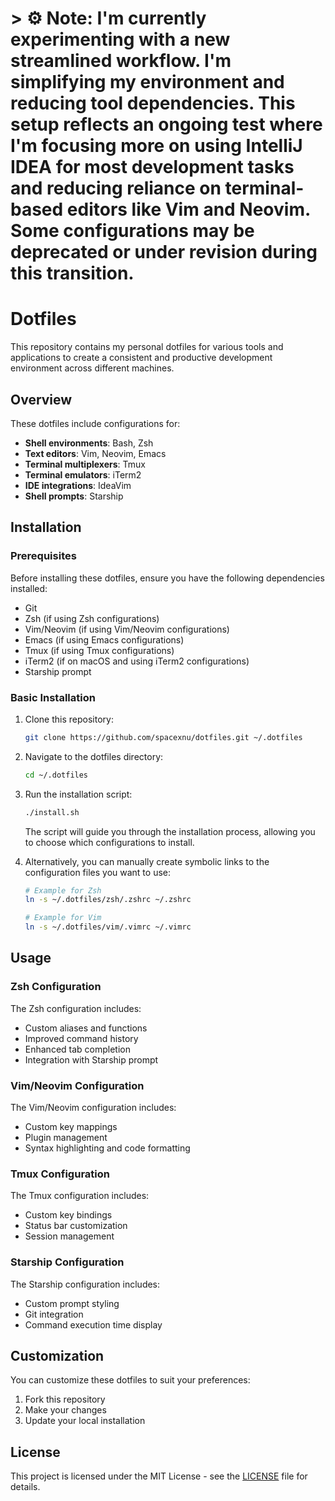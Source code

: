 # > ⚙️ **Note**: I'm currently experimenting with a new streamlined workflow. I'm simplifying my environment and reducing tool dependencies. This setup reflects an ongoing test where I'm focusing more on using IntelliJ IDEA for most development tasks and reducing reliance on terminal-based editors like Vim and Neovim. Some configurations may be deprecated or under revision during this transition.

# Dotfiles

This repository contains my personal dotfiles for various tools and applications to create a consistent and productive development environment across different machines.

## Overview

These dotfiles include configurations for:

- **Shell environments**: Bash, Zsh
- **Text editors**: Vim, Neovim, Emacs
- **Terminal multiplexers**: Tmux
- **Terminal emulators**: iTerm2
- **IDE integrations**: IdeaVim
- **Shell prompts**: Starship

## Installation

### Prerequisites

Before installing these dotfiles, ensure you have the following dependencies installed:

- Git
- Zsh (if using Zsh configurations)
- Vim/Neovim (if using Vim/Neovim configurations)
- Emacs (if using Emacs configurations)
- Tmux (if using Tmux configurations)
- iTerm2 (if on macOS and using iTerm2 configurations)
- Starship prompt

### Basic Installation

1. Clone this repository:
   ```bash
   git clone https://github.com/spacexnu/dotfiles.git ~/.dotfiles
   ```

2. Navigate to the dotfiles directory:
   ```bash
   cd ~/.dotfiles
   ```

3. Run the installation script:
   ```bash
   ./install.sh
   ```

   The script will guide you through the installation process, allowing you to choose which configurations to install.

4. Alternatively, you can manually create symbolic links to the configuration files you want to use:
   ```bash
   # Example for Zsh
   ln -s ~/.dotfiles/zsh/.zshrc ~/.zshrc

   # Example for Vim
   ln -s ~/.dotfiles/vim/.vimrc ~/.vimrc
   ```

## Usage

### Zsh Configuration

The Zsh configuration includes:
- Custom aliases and functions
- Improved command history
- Enhanced tab completion
- Integration with Starship prompt

### Vim/Neovim Configuration

The Vim/Neovim configuration includes:
- Custom key mappings
- Plugin management
- Syntax highlighting and code formatting

### Tmux Configuration

The Tmux configuration includes:
- Custom key bindings
- Status bar customization
- Session management

### Starship Configuration

The Starship configuration includes:
- Custom prompt styling
- Git integration
- Command execution time display

## Customization

You can customize these dotfiles to suit your preferences:

1. Fork this repository
2. Make your changes
3. Update your local installation

## License

This project is licensed under the MIT License - see the [LICENSE](LICENSE) file for details.
